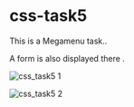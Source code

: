 # css-task5
This is a Megamenu task..

A form is also displayed there .

![css_task5 1](https://user-images.githubusercontent.com/67648510/88695791-01f1bd80-d120-11ea-8939-35359b6145fd.png)

![css_task5 2](https://user-images.githubusercontent.com/67648510/88695800-04ecae00-d120-11ea-963a-f98ce12be1ee.png)

